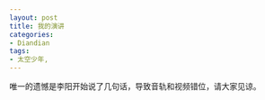 ```yaml
---
layout: post
title: 我的演讲
categories:
- Diandian
tags:
- 太空少年, 
---
```

唯一的遗憾是李阳开始说了几句话，导致音轨和视频错位，请大家见谅。